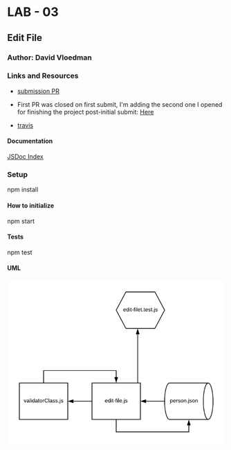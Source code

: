 # LAB - 03

## Edit File

### Author: David Vloedman

### Links and Resources
* [submission PR](https://github.com/david-vloedman-401-advanced-javascript/401-lab-03/pull/1)

* First PR was closed on first submit, I'm adding the second one I opened for finishing the project post-initial submit: [Here](https://github.com/david-vloedman-401-advanced-javascript/401-lab-03/pull/2)
* [travis](https://www.travis-ci.com/david-vloedman-401-advanced-javascript/401-lab-03/builds/143785805)


#### Documentation

[JSDoc Index](./docs/index.html)

### Setup

npm install

#### How to initialize

npm start
  
#### Tests

npm test

#### UML

![](./assets/03-lab.png)
